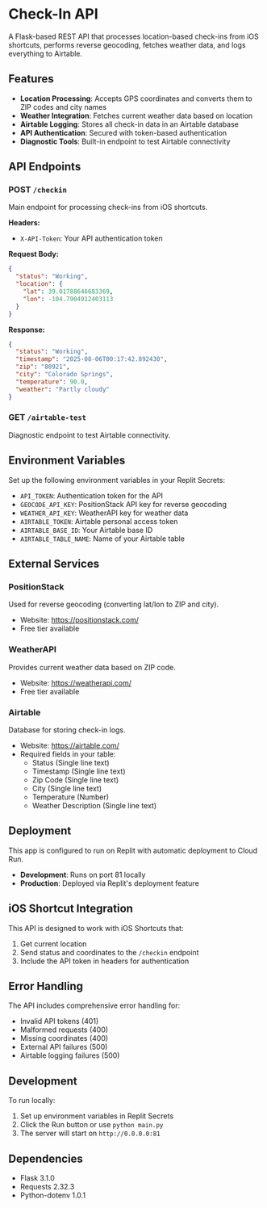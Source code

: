 
# Check-In API

A Flask-based REST API that processes location-based check-ins from iOS shortcuts, performs reverse geocoding, fetches weather data, and logs everything to Airtable.

## Features

- **Location Processing**: Accepts GPS coordinates and converts them to ZIP codes and city names
- **Weather Integration**: Fetches current weather data based on location
- **Airtable Logging**: Stores all check-in data in an Airtable database
- **API Authentication**: Secured with token-based authentication
- **Diagnostic Tools**: Built-in endpoint to test Airtable connectivity

## API Endpoints

### POST `/checkin`
Main endpoint for processing check-ins from iOS shortcuts.

**Headers:**
- `X-API-Token`: Your API authentication token

**Request Body:**
```json
{
  "status": "Working",
  "location": {
    "lat": 39.01788646683369,
    "lon": -104.7904912403113
  }
}
```

**Response:**
```json
{
  "status": "Working",
  "timestamp": "2025-08-06T00:17:42.892430",
  "zip": "80921",
  "city": "Colorado Springs",
  "temperature": 90.0,
  "weather": "Partly cloudy"
}
```

### GET `/airtable-test`
Diagnostic endpoint to test Airtable connectivity.

## Environment Variables

Set up the following environment variables in your Replit Secrets:

- `API_TOKEN`: Authentication token for the API
- `GEOCODE_API_KEY`: PositionStack API key for reverse geocoding
- `WEATHER_API_KEY`: WeatherAPI key for weather data
- `AIRTABLE_TOKEN`: Airtable personal access token
- `AIRTABLE_BASE_ID`: Your Airtable base ID
- `AIRTABLE_TABLE_NAME`: Name of your Airtable table

## External Services

### PositionStack
Used for reverse geocoding (converting lat/lon to ZIP and city).
- Website: https://positionstack.com/
- Free tier available

### WeatherAPI
Provides current weather data based on ZIP code.
- Website: https://weatherapi.com/
- Free tier available

### Airtable
Database for storing check-in logs.
- Website: https://airtable.com/
- Required fields in your table:
  - Status (Single line text)
  - Timestamp (Single line text)
  - Zip Code (Single line text)
  - City (Single line text)
  - Temperature (Number)
  - Weather Description (Single line text)

## Deployment

This app is configured to run on Replit with automatic deployment to Cloud Run.

- **Development**: Runs on port 81 locally
- **Production**: Deployed via Replit's deployment feature

## iOS Shortcut Integration

This API is designed to work with iOS Shortcuts that:
1. Get current location
2. Send status and coordinates to the `/checkin` endpoint
3. Include the API token in headers for authentication

## Error Handling

The API includes comprehensive error handling for:
- Invalid API tokens (401)
- Malformed requests (400)
- Missing coordinates (400)
- External API failures (500)
- Airtable logging failures (500)

## Development

To run locally:
1. Set up environment variables in Replit Secrets
2. Click the Run button or use `python main.py`
3. The server will start on `http://0.0.0.0:81`

## Dependencies

- Flask 3.1.0
- Requests 2.32.3
- Python-dotenv 1.0.1
